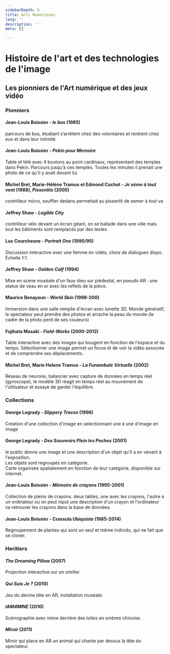 ```yaml
---
sidebarDepth: 0
title: Arts Numeriques
lang: ''
description: ''
meta: []

---
```

# Histoire de l'art et des technologies de l'image

## Les pionniers de l'Art numérique et des jeux vidéo

### Pionniers

#### Jean-Louis Boissier - _le bus_ (1985)

parcours de bus, étudiant s’arrêtent chez des volontaires et rentrent chez eux et dans leur intimité.

#### Jean-Louis Boissier - _Pekin pour Memoire_

Table et télé avec 4 boutons au point cardinaux, représentant des temples dans Pekin. Parcours jusqu’à ces temples. Toutes les minutes il prenait une photo de ce qu'il y avait devant lui.

#### Michel Bret, Marie-Hélène Tramus et Edmond Cuchot - _Je sème à tout vent_ (1988), _Pissenlits_ (2005)

contrôleur micro, souffler dedans permettait au pissenlit de semer à tout va

#### Jeffrey Shaw - _Legible City_

contrôleur vélo devant un écran géant, on se ballade dans une ville mais tout les bâtiments sont remplacés par des textes

#### Luc Courchesne - _Portrait One_ (1990/95)

Discussion interactive avec une femme en vidéo, choix de dialogues dispo. Echelle 1:1.

#### Jeffrey Shaw - _Golden Calf_ (1994)

Mise en scène muséale d'un faux dieu sur piédestal, en pseudo AR : une statue de veau en or avec les reflets de la pièce.

#### Maurice Benayoun - _World Skin_ (1998-200)

Immersion dans une salle remplie d'écran avec lunette 3D. Monde génératif, le spectateur peut prendre des photos et arrache la peau du monde (le cadre de la photo perd de ses couleurs)

#### Fujihata Masaki - _Field-Works_ (2000-2012)

Table interactive avec des images qui bougent en fonction de l'espace et du temps. Sélectionner une image permet un focus et de voir la vidéo associée et de comprendre ses déplacements.

#### Michel Bret, Marie Helene Tramus - _La Funambule Virtuelle_ (2002)

Réseau de neurone, balancier avec capture de données en temps réel (gyroscope), le modèle 3D réagit en temps réel au mouvement de l'utilisateur et essaye de garder l'équilibre. 

### Collections

#### George Legrady - _Slippery Traces_ (1996)

Creation d'une collection d'image en selectionnant une à une d'image en image

#### George Legrady - _Des Souvenirs Plein les Poches_ (2001)

le public donne une image et une description d'un objet qu'il a en venant à l'exposition.  
Les objets sont regroupés en catégorie.  
Carte organisée spatialement en fonction de leur catégorie, disponible sur internet.

#### Jean-Louis Boissier - _Mémoire de crayons_ (1995-2001)

Collection de pleins de crayons. deux tables, une avec les crayons,  l'autre a un ordinateur ou on peut input une description d'un crayon et l'ordinateur va retrouver les crayons dans la base de données.

#### Jean-Louis Boissier - Crassula Ubiquiste (1985-2014)

Regroupement de plantes qui sont un seul et même individu, qui ne fait que se cloner.

### Heritiers

#### _The Dreaming Pillow_ (2007)

Projection interactive sur un oreiller. 

#### _Qui Suis Je ?_ (2010)

Jeu du devine tête en AR, installation muséale.

#### _IAM4MINE_ (2010)

Scénographie avec mime derrière des toiles en ombres chinoise.

#### _Miroir_ (2011)

Miroir qui place en AR un animal qui chante par dessus la tête du spectateur.
